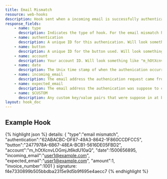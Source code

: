 ```yaml
---
title: Email Mismatch
resource: web-hooks
description: Hook sent when a incoming email is successfully authenticated but incoming email address does not match the expected email address (which was provided when associated button was created).
response_fields:
    - name: type
      description: Indicates the type of hook. For the email mismatch hook, it's always "email mismatch". 
    - name: authentication
      description: A unique ID for this authenication. Will look something like "62ABACBC-DF87-49A3-8642-1F860CCDFCC5".
    - name: button
      description: A unique ID for the button used. Will look something like "2477978A-6B67-48EA-BCB1-5616DE05FBD2".    
    - name: account
      description: Your account ID. Will look something like "m_hOtXcnvLOGmjJt6kdU10aQ".
    - name: date
      description: The Unix time stamp of when the authenication occurred. 
    - name: incoming_email
      description: The email address the authenication request came from. 
    - name: expected_email
      description: The email address the authenication was suppose to come from.
    - name: $CUSTOM
      description: Any custom key/value pairs that were suppose in at button creation will be included here. 
layout: hook_doc
---
```


## Example Hook
{% highlight json %}
  details: 
  {
    "type":"email mismatch",
    "authentication":"62ABACBC-DF87-49A3-8642-1F860CCDFCC5",
    "button":"2477978A-6B67-48EA-BCB1-5616DE05FBD2",
    "account":"m_hOtXcnvLOGmjJt6kdU10aQ",
    "date":1500656895,
    "incoming_email":"user1@example.com",
    "expected_email":"user1@example.com",
    "amount":1,
    "invoice_number":1001
  }
  signature: f4e7330899b505bbdba2315e9d5b9f695e4aecc7
{% endhighlight %}